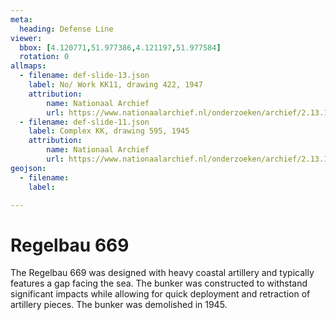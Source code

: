 ```yaml
---
meta:
  heading: Defense Line
viewer:
  bbox: [4.120771,51.977386,4.121197,51.977584]
  rotation: 0
allmaps:
  - filename: def-slide-13.json
    label: No/ Work KK11, drawing 422, 1947
    attribution:
        name: Nationaal Archief
        url: https://www.nationaalarchief.nl/onderzoeken/archief/2.13.167/invnr/721/file/NL-HaNA_2.13.167_721_07?eadID=2.13.167&unitID=721&query=
  - filename: def-slide-11.json
    label: Complex KK, drawing 595, 1945
    attribution:
        name: Nationaal Archief
        url: https://www.nationaalarchief.nl/onderzoeken/archief/2.13.167/invnr/333/file/NL-HaNA_2.13.167_333_11?eadID=2.13.167&unitID=333&query=
geojson:
  - filename: 
    label:

---
```


# Regelbau 669

The Regelbau 669 was designed with heavy coastal artillery and typically features a gap facing the sea. The bunker was constructed to withstand significant impacts while allowing for quick deployment and retraction of artillery pieces. The bunker was demolished in 1945.